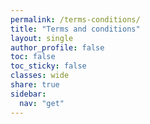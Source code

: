 ```yaml
---
permalink: /terms-conditions/
title: "Terms and conditions"
layout: single
author_profile: false
toc: false
toc_sticky: false
classes: wide
share: true
sidebar:
  nav: "get"
---
```


